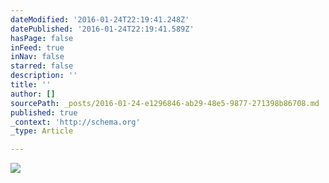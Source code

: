 ```yaml
---
dateModified: '2016-01-24T22:19:41.248Z'
datePublished: '2016-01-24T22:19:41.589Z'
hasPage: false
inFeed: true
inNav: false
starred: false
description: ''
title: ''
author: []
sourcePath: _posts/2016-01-24-e1296846-ab29-48e5-9877-271398b86708.md
published: true
_context: 'http://schema.org'
_type: Article

---
```

![](https://the-grid-user-content.s3-us-west-2.amazonaws.com/f0c2aecc-92fa-44e2-a8d3-290eeeb792ee.jpg)